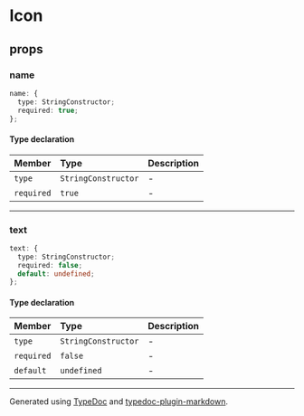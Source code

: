 # Icon

## props

### name

```ts
name: {
  type: StringConstructor;
  required: true;
};
```

#### Type declaration

| Member | Type | Description |
| :------ | :------ | :------ |
| `type` | `StringConstructor` | - |
| `required` | `true` | - |

***

### text

```ts
text: {
  type: StringConstructor;
  required: false;
  default: undefined;
};
```

#### Type declaration

| Member | Type | Description |
| :------ | :------ | :------ |
| `type` | `StringConstructor` | - |
| `required` | `false` | - |
| `default` | `undefined` | - |

***

Generated using [TypeDoc](https://typedoc.org) and [typedoc-plugin-markdown](https://typedoc-plugin-markdown.org).
